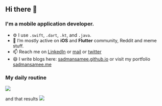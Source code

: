 ## Hi there 👋

### I'm a mobile application developer.

- ⚙️ I use `.swift`, `.dart`, `.kt`, and `.java`. 
- 👯 I’m mostly active on **iOS** and **Flutter** community, Reddit and meme stuff.
- 📫 Reach me on [LinkedIn](https://www.linkedin.com/in/sadmansamee/) or [mail](mailto:sadman.tonmoy@gmail.com) or [twitter](https://twitter.com/SameeSadman)
- 😄 I write blogs here: [sadmansamee.github.io](https://sadmansamee.github.io) or visit my portfolio [sadmansamee.me](https://www.sadmansamee.me/)

### My daily routine
![](https://media.giphy.com/media/7ltN7lCgF2MQE/giphy.gif)


and that results 
![](https://media.giphy.com/media/UPqYp2tj61XlBhlPbH/giphy.gif)
